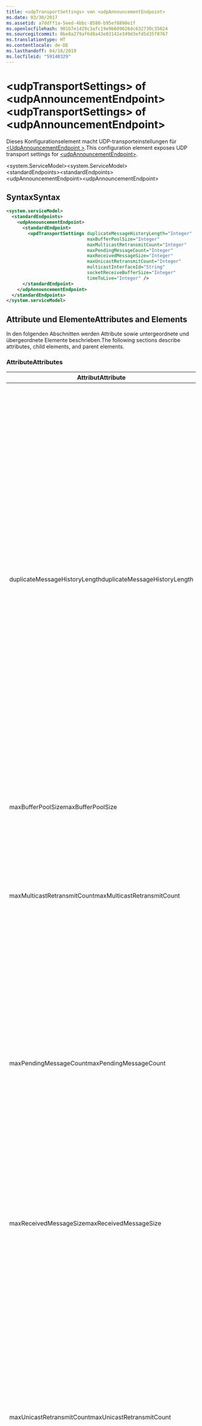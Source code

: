 ```yaml
---
title: <udpTransportSettings> von <udpAnnouncementEndpoint>
ms.date: 03/30/2017
ms.assetid: a7ddff1a-5eed-4bbc-8580-b95ef8890e1f
ms.openlocfilehash: 901b7e1429c3afc19e9b609026dc632730c35024
ms.sourcegitcommit: 0be8a279af6d8a43e03141e349d3efd5d35f8767
ms.translationtype: HT
ms.contentlocale: de-DE
ms.lasthandoff: 04/18/2019
ms.locfileid: "59148329"
---
```

# <a name="udptransportsettings-of-udpannouncementendpoint"></a><span data-ttu-id="463d3-102">\<udpTransportSettings> of \<udpAnnouncementEndpoint></span><span class="sxs-lookup"><span data-stu-id="463d3-102">\<udpTransportSettings> of \<udpAnnouncementEndpoint></span></span>
<span data-ttu-id="463d3-103">Dieses Konfigurationselement macht UDP-transporteinstellungen für [ \<UdpAnnouncementEndpoint >](udpannouncementendpoint.md).</span><span class="sxs-lookup"><span data-stu-id="463d3-103">This configuration element exposes UDP transport settings for [\<udpAnnouncementEndpoint>](udpannouncementendpoint.md).</span></span>  
  
<span data-ttu-id="463d3-104">\<system.ServiceModel></span><span class="sxs-lookup"><span data-stu-id="463d3-104">\<system.ServiceModel></span></span>  
<span data-ttu-id="463d3-105">\<standardEndpoints></span><span class="sxs-lookup"><span data-stu-id="463d3-105">\<standardEndpoints></span></span>  
<span data-ttu-id="463d3-106">\<udpAnnouncementEndpoint></span><span class="sxs-lookup"><span data-stu-id="463d3-106">\<udpAnnouncementEndpoint></span></span>  
  
## <a name="syntax"></a><span data-ttu-id="463d3-107">Syntax</span><span class="sxs-lookup"><span data-stu-id="463d3-107">Syntax</span></span>  
  
```xml  
<system.serviceModel>
  <standardEndpoints>
    <udpAnnouncementEndpoint>
      <standardEndpoint>
        <updTransportSettings duplicateMessageHistoryLength="Integer"
                              maxBufferPoolSize="Integer"
                              maxMulticastRetransmitCount="Integer"
                              maxPendingMessageCount="Integer"
                              maxReceivedMessageSize="Integer"
                              maxUnicastRetransmitCount="Integer"
                              multicastInterfaceId="String"
                              socketReceiveBufferSize="Integer"
                              timeToLive="Integer" />
      </standardEndpoint>
    </udpAnnouncementEndpoint>
  </standardEndpoints>
</system.serviceModel>
```  
  
## <a name="attributes-and-elements"></a><span data-ttu-id="463d3-108">Attribute und Elemente</span><span class="sxs-lookup"><span data-stu-id="463d3-108">Attributes and Elements</span></span>  
 <span data-ttu-id="463d3-109">In den folgenden Abschnitten werden Attribute sowie untergeordnete und übergeordnete Elemente beschrieben.</span><span class="sxs-lookup"><span data-stu-id="463d3-109">The following sections describe attributes, child elements, and parent elements.</span></span>  
  
### <a name="attributes"></a><span data-ttu-id="463d3-110">Attribute</span><span class="sxs-lookup"><span data-stu-id="463d3-110">Attributes</span></span>  
  
|<span data-ttu-id="463d3-111">Attribut</span><span class="sxs-lookup"><span data-stu-id="463d3-111">Attribute</span></span>|<span data-ttu-id="463d3-112">Beschreibung</span><span class="sxs-lookup"><span data-stu-id="463d3-112">Description</span></span>|  
|---------------|-----------------|  
|<span data-ttu-id="463d3-113">duplicateMessageHistoryLength</span><span class="sxs-lookup"><span data-stu-id="463d3-113">duplicateMessageHistoryLength</span></span>|<span data-ttu-id="463d3-114">Eine ganze Zahl, die die maximale Anzahl an Nachrichtenhashes angibt, die vom Transport zum Identifizieren von doppelten Nachrichten verwendet werden.</span><span class="sxs-lookup"><span data-stu-id="463d3-114">An integer that specifies the maximum number of message hashes used by the transport for identifying duplicate messages.</span></span>  <span data-ttu-id="463d3-115">Die Erkennung doppelter Nachrichten wird auf TransportManager-Ebene ausgeführt.</span><span class="sxs-lookup"><span data-stu-id="463d3-115">Duplicate detection will be done at the TransportManager level.</span></span> <span data-ttu-id="463d3-116">Mit dem Wert 0 wird die Erkennung doppelter Nachrichten deaktiviert.</span><span class="sxs-lookup"><span data-stu-id="463d3-116">Setting this property to 0 disables duplicate detection.</span></span><br /><br /> <span data-ttu-id="463d3-117">Dieses Attribut ermöglicht Systemadministratoren und Entwicklern, Algorithmen zur Erkennung doppelter Nachrichten zu deaktivieren.</span><span class="sxs-lookup"><span data-stu-id="463d3-117">This attribute allows system administrators or developers to turn off duplicate message detection algorithms.</span></span> <span data-ttu-id="463d3-118">Dies kann nützlich sein, wenn Sie einen eigenen Algorithmus zur Erkennung doppelter Nachrichten implementieren möchten.</span><span class="sxs-lookup"><span data-stu-id="463d3-118">This may be desirable if you want to implement your own duplicate detection algorithm.</span></span><br /><br /> <span data-ttu-id="463d3-119">Der Standard ist 4112.</span><span class="sxs-lookup"><span data-stu-id="463d3-119">The default is 4112.</span></span>|  
|<span data-ttu-id="463d3-120">maxBufferPoolSize</span><span class="sxs-lookup"><span data-stu-id="463d3-120">maxBufferPoolSize</span></span>|<span data-ttu-id="463d3-121">Eine ganze Zahl, die die maximale Größe von Pufferpools angibt, die vom Transport verwendet werden.</span><span class="sxs-lookup"><span data-stu-id="463d3-121">An integer that specifies the maximum size of any buffer pools used by the transport.</span></span>|  
|<span data-ttu-id="463d3-122">maxMulticastRetransmitCount</span><span class="sxs-lookup"><span data-stu-id="463d3-122">maxMulticastRetransmitCount</span></span>|<span data-ttu-id="463d3-123">Eine ganze Zahl, die die maximale Anzahl angibt, die eine Nachricht (zusätzlich zum ersten Senden) neu gesendet werden soll.</span><span class="sxs-lookup"><span data-stu-id="463d3-123">An integer that specifies the maximum number of times the message should be retransmitted (in addition to the first send).</span></span><br /><br /> <span data-ttu-id="463d3-124">Der Standardwert ist&amp;#160;2.</span><span class="sxs-lookup"><span data-stu-id="463d3-124">The default is 2.</span></span>|  
|<span data-ttu-id="463d3-125">maxPendingMessageCount</span><span class="sxs-lookup"><span data-stu-id="463d3-125">maxPendingMessageCount</span></span>|<span data-ttu-id="463d3-126">Eine ganze Zahl, die die maximale Anzahl an Nachrichten angibt, die empfangen, jedoch noch nicht aus dem InputQueue-Element für eine einzelne Channelinstanz entfernt wurden.</span><span class="sxs-lookup"><span data-stu-id="463d3-126">An integer that specifies the maximum number of messages that have been received but not yet removed from the InputQueue for an individual channel instance.</span></span>  <span data-ttu-id="463d3-127">Wenn das InputQueue-Element das Limit für die Anzahl ausstehender Nachrichten erreicht hat, wird die Nachricht verworfen.</span><span class="sxs-lookup"><span data-stu-id="463d3-127">If the InputQueue has hit its pending message count limit, the message will be dropped.</span></span><br /><br /> <span data-ttu-id="463d3-128">Der Standard ist 32.</span><span class="sxs-lookup"><span data-stu-id="463d3-128">The default is 32.</span></span>|  
|<span data-ttu-id="463d3-129">maxReceivedMessageSize</span><span class="sxs-lookup"><span data-stu-id="463d3-129">maxReceivedMessageSize</span></span>|<span data-ttu-id="463d3-130">Eine ganze Zahl, die die maximale Größe einer Nachricht angibt, die von der Bindung verarbeitet werden kann.</span><span class="sxs-lookup"><span data-stu-id="463d3-130">An integer that specifies the maximum size for a message that can be processed by the binding.</span></span><br /><br /> <span data-ttu-id="463d3-131">Der Standardwert ist 65507.</span><span class="sxs-lookup"><span data-stu-id="463d3-131">The default value is 65507.</span></span>|  
|<span data-ttu-id="463d3-132">maxUnicastRetransmitCount</span><span class="sxs-lookup"><span data-stu-id="463d3-132">maxUnicastRetransmitCount</span></span>|<span data-ttu-id="463d3-133">Eine ganze Zahl, die die maximale Anzahl angibt, die eine Nachricht (zusätzlich zum ersten Senden) neu gesendet werden soll.</span><span class="sxs-lookup"><span data-stu-id="463d3-133">An integer that specifies the maximum number of times the message should be retransmitted (in addition to the first send).</span></span>  <span data-ttu-id="463d3-134">Wenn die Nachricht an eine Unicastadresse gesendet und eine Antwortnachricht mit einem entsprechenden RelatesTo-Header empfangen wird, dann wird die Neuübertragung möglicherweise frühzeitig beendet (bevor die Nachricht die konfigurierte Anzahl an Malen neu gesendet wurde).</span><span class="sxs-lookup"><span data-stu-id="463d3-134">If the message is sent to a unicast address and a response message is received with a corresponding RelatesTo header, then retransmission may terminate early (before retransmitting the configured number of times).</span></span><br /><br /> <span data-ttu-id="463d3-135">Der Standardwert ist 1.</span><span class="sxs-lookup"><span data-stu-id="463d3-135">The default value is 1.</span></span>|  
|<span data-ttu-id="463d3-136">multicastInterfaceId</span><span class="sxs-lookup"><span data-stu-id="463d3-136">multicastInterfaceId</span></span>|<span data-ttu-id="463d3-137">Eine Zeichenfolge, die den Netzwerkadapter eindeutig identifiziert, der zum Senden und Empfangen von Multicastdatenverkehr auf Computern mit mehreren Adressen verwendet werden soll.</span><span class="sxs-lookup"><span data-stu-id="463d3-137">A string that uniquely identifies the network adapter that should be used when sending and receiving multicast traffic on multi-homed machines.</span></span> <span data-ttu-id="463d3-138">Zur Laufzeit verwendet der Transport diesen Attributwert, um den Schnittstellenindex nachzuschlagen, der dann zum Festlegen der Socketoptionen `IP_MULTICAST_IF` und `IPV6_MULTICAST_IF` verwendet wird.</span><span class="sxs-lookup"><span data-stu-id="463d3-138">At runtime, the transport will use this attribute value to lookup the interface index, which is then used to set the `IP_MULTICAST_IF` and `IPV6_MULTICAST_IF` socket options.</span></span>  <span data-ttu-id="463d3-139">Beim Beitreten zu einer Multicastgruppe wird der gleiche Schnittstellenindex verwendet.</span><span class="sxs-lookup"><span data-stu-id="463d3-139">The same interface index will be used when joining a multicast group, if applicable.</span></span><br /><br /> <span data-ttu-id="463d3-140">Der Standardwert ist `null`.</span><span class="sxs-lookup"><span data-stu-id="463d3-140">The default value is `null`.</span></span>|  
|<span data-ttu-id="463d3-141">socketReceiveBufferSize</span><span class="sxs-lookup"><span data-stu-id="463d3-141">socketReceiveBufferSize</span></span>|<span data-ttu-id="463d3-142">Eine ganze Zahl, die die Empfangspuffergröße auf dem zugrunde liegenden WinSock-Socket angibt.</span><span class="sxs-lookup"><span data-stu-id="463d3-142">An integer that specifies the receive buffer size on the underlying WinSock socket.</span></span><br /><br /> <span data-ttu-id="463d3-143">Ein Benutzer eines empfangenden Kanals kann dieses Attribut für die Bindung verwenden, um zu steuern, wie sich das System verhält, wenn es Daten empfängt.</span><span class="sxs-lookup"><span data-stu-id="463d3-143">A user of a receiving channel can use this attribute on the Binding to control how the system behaves when it receives data.</span></span>  <span data-ttu-id="463d3-144">Wenn zum Beispiel eine Anwendung vorliegt, die mit dem maximalen Schwellenwert eingehende WCF-Nachrichten verarbeitet, werden Nachrichten durch Verwendung eines höheren Werts für dieses Attribut im WinSock-Puffer gestapelt, während sie darauf warten, von der Anwendung verarbeitet zu werden.</span><span class="sxs-lookup"><span data-stu-id="463d3-144">For example, given an application that is consuming inbound WCF messages at the maximum threshold, using a higher value for this attribute would allow messages to stack up in the WinSock buffer while waiting for the application to be able to process them.</span></span>  <span data-ttu-id="463d3-145">Bei einem niedrigeren Wert würden in diesem Fall Nachrichten verworfen. Dieses Attribut macht die zugrunde liegende `SO_RCVBUF`-Socketoption verfügbar. Der Attributwert muss mindestens `maxReceivedMessageSize` sein.</span><span class="sxs-lookup"><span data-stu-id="463d3-145">Using a lower value in the same situation would result in messages getting dropped.This attribute exposes the underlying WinSock `SO_RCVBUF` socket option.This attribute value must be at least the size of `maxReceivedMessageSize`.</span></span>   <span data-ttu-id="463d3-146">Wenn Sie diesen Attributwert auf einen niedrigeren Wert festlegen als `maxReceivedMessageSize`, wird eine Laufzeitausnahme ausgelöst.</span><span class="sxs-lookup"><span data-stu-id="463d3-146">Setting it to a value smaller than the `maxReceivedMessageSize` will result in runtime exception.</span></span><br /><br /> <span data-ttu-id="463d3-147">Der Standardwert ist 65536.</span><span class="sxs-lookup"><span data-stu-id="463d3-147">The default value is 65536.</span></span>|  
|<span data-ttu-id="463d3-148">timeToLive</span><span class="sxs-lookup"><span data-stu-id="463d3-148">timeToLive</span></span>|<span data-ttu-id="463d3-149">Eine ganze Zahl, die die Anzahl an Netzwerksegmenthops angibt, die ein Multicastpaket durchlaufen kann.</span><span class="sxs-lookup"><span data-stu-id="463d3-149">An integer that specifies the number of network segment hops that a multicast packet can traverse.</span></span>  <span data-ttu-id="463d3-150">Dieses Attribut macht die den Socketoptionen `IP_MULTICAST_TTL` und `IP_TTL` zugeordnete Funktionalität verfügbar.</span><span class="sxs-lookup"><span data-stu-id="463d3-150">This attribute exposes the functionality associated with the `IP_MULTICAST_TTL` and `IP_TTL` socket options.</span></span><br /><br /> <span data-ttu-id="463d3-151">Der Standardwert ist 1.</span><span class="sxs-lookup"><span data-stu-id="463d3-151">The default value is 1.</span></span>|  
  
### <a name="child-elements"></a><span data-ttu-id="463d3-152">Untergeordnete Elemente</span><span class="sxs-lookup"><span data-stu-id="463d3-152">Child Elements</span></span>  
 <span data-ttu-id="463d3-153">Keine</span><span class="sxs-lookup"><span data-stu-id="463d3-153">None.</span></span>  
  
### <a name="parent-elements"></a><span data-ttu-id="463d3-154">Übergeordnete Elemente</span><span class="sxs-lookup"><span data-stu-id="463d3-154">Parent Elements</span></span>  
  
|<span data-ttu-id="463d3-155">Element</span><span class="sxs-lookup"><span data-stu-id="463d3-155">Element</span></span>|<span data-ttu-id="463d3-156">Beschreibung</span><span class="sxs-lookup"><span data-stu-id="463d3-156">Description</span></span>|  
|-------------|-----------------|  
|[<span data-ttu-id="463d3-157">\<udpAnnouncementEndpoint></span><span class="sxs-lookup"><span data-stu-id="463d3-157">\<udpAnnouncementEndpoint></span></span>](udpannouncementendpoint.md)|<span data-ttu-id="463d3-158">Ein Standardendpunkt mit festem Ankündigungsvertrag und fester UDP-Transportbindung.</span><span class="sxs-lookup"><span data-stu-id="463d3-158">A standard endpoint that has fixed announcement contract and UDP transport binding.</span></span>|  
  
## <a name="see-also"></a><span data-ttu-id="463d3-159">Siehe auch</span><span class="sxs-lookup"><span data-stu-id="463d3-159">See also</span></span>

- <xref:System.ServiceModel.Discovery.UdpTransportSettings>
